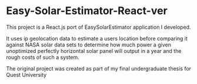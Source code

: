 # Easy-Solar-Estimator-React-ver
This project is a React.js port of EasySolarEstimator application I developed.

It uses ip geolocation data to estimate a users location before comparing it against NASA solar data sets to determine how much power a given unoptimized perfectly horizontal solar panel will output in a year and the rough costs of such a system.

The original project was created as part of my final undergraduate thesis for Quest University
